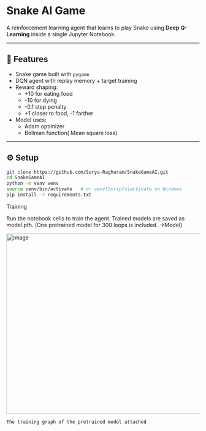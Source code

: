# Snake AI Game

A reinforcement learning agent that learns to play Snake using **Deep Q-Learning** inside a single Jupyter Notebook.

---

## 🚀 Features
- Snake game built with `pygame`
- DQN agent with replay memory + target training
- Reward shaping:
  - +10 for eating food
  - -10 for dying
  - -0.1 step penalty
  - +1 closer to food, -1 farther
- Model uses:
   - Adam optimizer
   - Bellman function( Mean square loss)

---

## ⚙️ Setup
```bash
git clone https://github.com/Surya-Raghuram/SnakeGameAI.git
cd SnakeGameAI
python -m venv venv
source venv/bin/activate   # or venv\Scripts\activate on Windows
pip install -r requirements.txt
```

Training

Run the notebook cells to train the agent.
Trained models are saved as model.pth.
(One pretrained model for 300 loops is included. ->Model)

<img width="630" height="470" alt="image" src="https://github.com/user-attachments/assets/1ff65ed2-09ac-46f7-acca-f46761ca4948" />

    The training graph of the pretrained model attached
